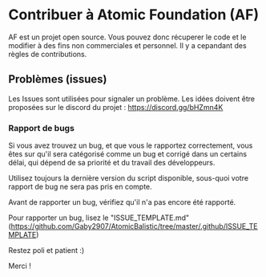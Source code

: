 # Contribuer à Atomic Foundation (AF)
AF est un projet open source. Vous pouvez donc récuperer le code et le 
modifier à des fins non commerciales et personnel. Il y a cepandant des règles de contributions.

## Problèmes (issues)
Les Issues sont utilisées pour signaler un problème. Les idées doivent être proposées
sur le discord du projet : https://discord.gg/bHZmn4K

### Rapport de bugs
Si vous avez trouvez un bug, et que vous le rapportez correctement, vous êtes
sur qu'il sera catégorisé comme un bug et corrigé dans un certains délai, qui
dépend de sa priorité et du travail des développeurs.

Utilisez toujours la dernière version du script disponible, sous-quoi votre rapport
de bug ne sera pas pris en compte.

Avant de rapporter un bug, vérifiez qu'il n'a pas encore été rapporté.

Pour rapporter un bug, lisez le "ISSUE_TEMPLATE.md" (https://github.com/Gaby2907/AtomicBalistic/tree/master/.github/ISSUE_TEMPLATE)

Restez poli et patient :)

Merci !
